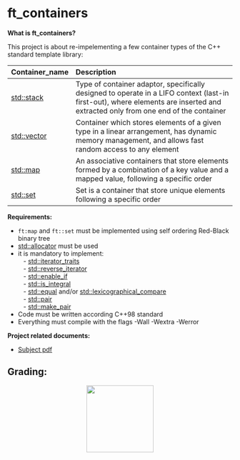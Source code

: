 # ft_containers

**What is ft_containers?**

This project is about re-impelementing a few container types of the C++ standard template library:

| Container_name	  | Description |
|:------------------|:-----------------------------------------------------------------|
| [std::stack](http://www.cplusplus.com/reference/stack/stack) | Type of container adaptor, specifically designed to operate in a LIFO context (last-in first-out), where elements are inserted and extracted only from one end of the container |
| [std::vector](http://www.cplusplus.com/reference/vector/vector) | Container which stores elements of a given type in a linear arrangement, has dynamic memory management, and allows fast random access to any element |
| [std::map](http://www.cplusplus.com/reference/map/map) | An associative containers that store elements formed by a combination of a key value and a mapped value, following a specific order |
| [std::set](http://www.cplusplus.com/reference/set/set) | Set is a container that store unique elements following a specific order |



**Requirements:**
- `ft:map` and `ft::set` must be implemented using self ordering Red-Black binary tree
- [std::allocator](https://en.cppreference.com/w/cpp/memory/allocator) must be used
- it is mandatory to implement:</br>
&nbsp;&nbsp; - [std::iterator_traits](https://en.cppreference.com/w/cpp/iterator/iterator_traits) </br>
&nbsp;&nbsp; - [std::reverse_iterator](https://en.cppreference.com/w/cpp/iterator/reverse_iterator) </br>
&nbsp;&nbsp; - [std::enable_if](https://en.cppreference.com/w/cpp/types/enable_if) </br>
&nbsp;&nbsp; - [std::is_integral](https://en.cppreference.com/w/cpp/types/is_integral) </br>
&nbsp;&nbsp; - [std::equal](https://en.cppreference.com/w/cpp/algorithm/equal) and/or [std::lexicographical_compare](https://en.cppreference.com/w/cpp/algorithm/lexicographical_compare) </br>
&nbsp;&nbsp; - [std::pair](https://en.cppreference.com/w/cpp/utility/pair) </br>
&nbsp;&nbsp; - [std::make_pair](https://en.cppreference.com/w/cpp/utility/pair/make_pair) </br>
- Code must be written according C++98 standard
- Everything must compile with the flags -Wall -Wextra -Werror

**Project related documents:**
- [Subject pdf](https://github.com/VMiseikis/42-Course/blob/master/Subject%20PDFs/ft_containers.en.subject.pdf) </br>


## Grading:
<div align="center">
<img width="150" alt="" src="https://github.com/VMiseikis/42-Course/blob/master/Images/Score%20125:100.png">
</div>
